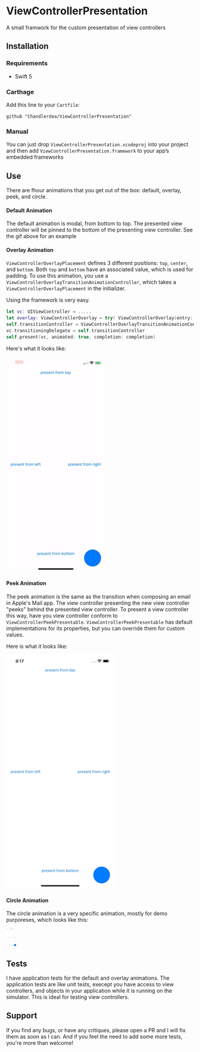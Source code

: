 # ViewControllerPresentation
A small framwork for the custom presentation of view controllers

## Installation
### Requirements
* Swift 5

### Carthage
Add this line to your `Cartfile`:
```
github "Chandlerdea/ViewControllerPresentation"
```

### Manual
You can just drop `ViewControllerPresentation.xcodeproj` into your project and then add `ViewControllerPresentation.framework` to your app’s embedded frameworks


## Use

There are fhour animations that you get out of the box: default, overlay, peek, and circle.

#### Default Animation

The default animation is modal, from bottom to top. The presented view controller will be pinned to the bottom of the presenting view controller. See the gif above for an example

#### Overlay Animation

`ViewControllerOverlayPlacement` defines 3 different positions: `top`, `center`, and `bottom`. Both `top` and `bottom` have an associated value, which is used for padding. To use this animation, you use a `ViewControllerOverlayTransitionAnimationController`, which takes a `ViewControllerOverlayPlacement` in the initializer.

Using the framework is very easy. 
```swift
let vc: UIViewController = .....
let overlay: ViewControllerOverlay = try! ViewControllerOverlay(entry: .top, exit: .bottom, position: .center)
self.transitionController = ViewControllerOverlayTransitionAnimationController(overlay: overlay) // You need to keep a strong reference to this object
vc.transitioningDelegate = self.transitionController
self.present(vc, animated: true, completion: completion)
```
Here's what it looks like:

![sample](https://github.com/Chandlerdea/ViewControllerPresentation/blob/master/overlay-transition.gif)

#### Peek Animation

The peek animation is the same as the transition when composing an email in Apple's Mail app. The view controller presenting the new view controller "peeks" behind the presented view controller.  To present a view controller this way, have you view controller conform to `ViewControllerPeekPresentable`. `ViewControllerPeekPresentable` has default implementations for its properties, but you can override them for custom values.

Here is what it looks like:

![sample](https://github.com/Chandlerdea/ViewControllerPresentation/blob/master/peek-transition.gif)

#### Circle Animation

The circle animation is a very specific animation, mostly for demo purporeses, which looks like this:

![sample](https://github.com/Chandlerdea/ViewControllerPresentation/blob/master/circle-transition.gif)

## Tests
I have application tests for the default and overlay animations. The application tests are like unit tests, execept you have access to view controllers, and objects in your application while it is running on the simulator. This is ideal for testing view controllers.

## Support
If you find any bugs, or have any critiques, please open a PR and I will fix them as soon as I can. And if you feel the need to add some more tests, you're more than welcome!
